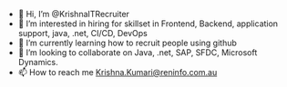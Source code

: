 - 👋 Hi, I’m @KrishnaITRecruiter
- 👀 I’m interested in hiring for skillset in Frontend, Backend, application support, java, .net, CI/CD, DevOps
- 🌱 I’m currently learning how to recruit people using github
- 💞️ I’m looking to collaborate on Java, .net, SAP, SFDC, Microsoft Dynamics.
- 📫 How to reach me Krishna.Kumari@reninfo.com.au

<!---
KrishnaITRecruiter/KrishnaITRecruiter is a ✨ special ✨ repository because its `README.md` (this file) appears on your GitHub profile.
You can click the Preview link to take a look at your changes.
--->
